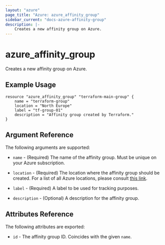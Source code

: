 ```yaml
---
layout: "azure"
page_title: "Azure: azure_affinity_group"
sidebar_current: "docs-azure-affinity-group"
description: |-
    Creates a new affinity group on Azure.
---
```


# azure\_affinity\_group

Creates a new affinity group on Azure.

## Example Usage

```
resource "azure_affinity_group" "terraform-main-group" {
    name = "terraform-group"
    location = "North Europe"
    label = "tf-group-01"
    description = "Affinity group created by Terraform."
}
```

## Argument Reference

The following arguments are supported:

* `name` - (Required) The name of the affinity group. Must be unique on your
    Azure subscription.

* `location` - (Required) The location where the affinity group should be created.
    For a list of all Azure locations, please consult [this link](https://azure.microsoft.com/en-us/regions/).

* `label` - (Required) A label to be used for tracking purposes.

* `description` - (Optional) A description for the affinity group.

## Attributes Reference

The following attributes are exported:

* `id` - The affinity group ID. Coincides with the given `name`.
